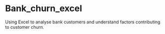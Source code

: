 # Bank_churn_excel
Using Excel to analyse bank customers and  understand factors contributing to customer churn.
